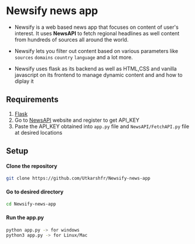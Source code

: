 # Newsify news app

- Newsify is a web based news app that focuses on content of user's interest. It uses **NewsAPI** to fetch regional headlines as well content from hundreds of sources all around the world.

- Newsify lets you filter out content based on various parameters like ```sources``` ```domains``` ```country``` ```language``` and a lot more.

- Newsify uses flask as its backend as well as HTML,CSS and vanilla javascript on its frontend to manage dynamic content and and how to diplay it


## Requirements
1. [Flask](https://pypi.org/project/Flask/ "Flask Module")
2. Go to [NewsAPI](https://newsapi.org/ "NewsAPI Home") website and register to get API_KEY
3. Paste the API_KEY obtained into ```app.py``` file and ```NewsAPI/FetchAPI.py``` file at desired locations



## Setup
#### Clone the repository

```bash
git clone https://github.com/Utkarshfr/Newsify-news-app
```
#### Go to desired directory

```bash
cd Newsify-news-app
```
#### Run the app.py

```bash
python app.py -> for windows
python3 app.py -> for Linux/Mac
```

